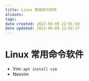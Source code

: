 ```yaml
---
title: Linux 常用命令软件
aliases: 
tags: 
date created: 2022-08-09 22:01:59
date updated: 2022-08-09 22:02:27
---
```


# Linux 常用命令软件 
- Vim: `apt install vim`
- Neovim